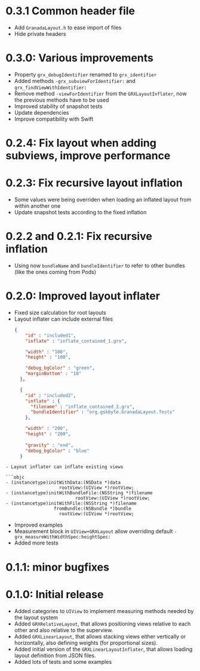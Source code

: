 # 0.3.1 Common header file
 - Add ``GranadaLayout.h`` to ease import of files
 - Hide private headers

# 0.3.0: Various improvements
 - Property ``grx_debugIdentifier`` renamed to ``grx_identifier``
 - Added methods ``-grx_subviewForIdentifier:`` and ``grx_findViewWithIdentifier:``
 - Remove method ``-viewForIdentifier`` from the ``GRXLayoutInflater``, now the previous methods have to be used
 - Improved stability of snapshot tests
 - Update dependencies
 - Improve compatibility with Swift

# 0.2.4: Fix layout when adding subviews, improve performance

# 0.2.3: Fix recursive layout inflation
  - Some values were being overriden when loading an inflated layout from within another one
  - Update snapshot tests according to the fixed inflation

# 0.2.2 and 0.2.1: Fix recursive inflation
  - Using now ``bundleName`` and ``bundleIdentifier`` to refer to other bundles (like the ones coming from Pods)

# 0.2.0: Improved layout inflater
  - Fixed size calculation for root layouts
  - Layout inflater can include external files
    ```json
    {
        "id" : "included1",
        "inflate" : "inflate_contained_1.grx",

        "width" : "100",
        "height" : "100",

        "debug_bgColor" : "green",
        "marginBottom" : "10"
      },

      {
        "id" : "included2",
        "inflate" : {
          "filename" : "inflate_contained_2.grx",
          "bundleIdentifier" : "org.gskbyte.GranadaLayout.Tests"
        },

        "width" : "200",
        "height" : "200",
        
        "gravity" : "end",
        "debug_bgColor" : "blue"
      }
  ```
  - Layout inflater can inflate existing views
  
  ```objc
  - (instancetype)initWithData:(NSData *)data
                      rootView:(UIView *)rootView;
  - (instancetype)initWithBundleFile:(NSString *)filename
                            rootView:(UIView *)rootView;
  - (instancetype)initWithFile:(NSString *)filename
                    fromBundle:(NSBundle *)bundle
                      rootView:(UIView *)rootView;
  ```
  - Improved examples
  - Measurement block in ``UIView+GRXLayout`` allow overriding default ``-grx_measureWithWidthSpec:heightSpec:``
  - Added more tests
  
# 0.1.1: minor bugfixes

# 0.1.0: Initial release
  - Added categories to ``UIView`` to implement measuring methods needed by the layout system
  - Added ``GRXRelativeLayout``, that allows positioning views relative to each other and also relative to the superview.
  - Added ``GRXLinearLayout``, that allows stacking views either vertically or horizontally, also defining weights (for proportional sizes).
  - Added initial version of the ``GRXLinearLayoutInflater``, that allows loading layout definition from JSON files.
  - Added lots of tests and some examples
